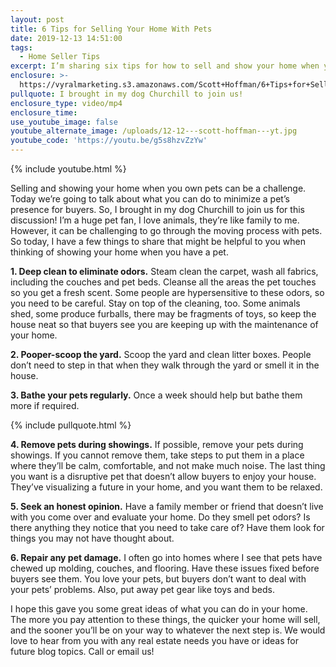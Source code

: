 ```yaml
---
layout: post
title: 6 Tips for Selling Your Home With Pets
date: 2019-12-13 14:51:00
tags:
  - Home Seller Tips
excerpt: I’m sharing six tips for how to sell and show your home when you own a pet.
enclosure: >-
  https://vyralmarketing.s3.amazonaws.com/Scott+Hoffman/6+Tips+for+Selling+Your+Home+With+Pets.mp4
pullquote: I brought in my dog Churchill to join us!
enclosure_type: video/mp4
enclosure_time:
use_youtube_image: false
youtube_alternate_image: /uploads/12-12---scott-hoffman---yt.jpg
youtube_code: 'https://youtu.be/g5s8hzvZzYw'
---
```


{% include youtube.html %}

Selling and showing your home when you own pets can be a challenge. Today we’re going to talk about what you can do to minimize a pet’s presence for buyers. So, I brought in my dog Churchill to join us for this discussion\! I’m a huge pet fan, I love animals, they’re like family to me. However, it can be challenging to go through the moving process with pets. So today, I have a few things to share that might be helpful to you when thinking of showing your home when you have a pet.&nbsp;

**1\. Deep clean to eliminate odors.** Steam clean the carpet, wash all fabrics, including the couches and pet beds. Cleanse all the areas the pet touches so you get a fresh scent. Some people are hypersensitive to these odors, so you need to be careful. Stay on top of the cleaning, too. Some animals shed, some produce furballs, there may be fragments of toys, so keep the house neat so that buyers see you are keeping up with the maintenance of your home.&nbsp;

**2\. Pooper-scoop the yard.** Scoop the yard and clean litter boxes. People don’t need to step in that when they walk through the yard or smell it in the house.&nbsp;

**3\. Bathe your pets regularly.** Once a week should help but bathe them more if required.

{% include pullquote.html %}

**4\. Remove pets during showings.** If possible, remove your pets during showings. If you cannot remove them, take steps to put them in a place where they’ll be calm, comfortable, and not make much noise. The last thing you want is a disruptive pet that doesn’t allow buyers to enjoy your house. They’ve visualizing a future in your home, and you want them to be relaxed.&nbsp;

**5\. Seek an honest opinion.** Have a family member or friend that doesn’t live with you come over and evaluate your home. Do they smell pet odors? Is there anything they notice that you need to take care of? Have them look for things you may not have thought about.&nbsp;

**6\. Repair any pet damage.** I often go into homes where I see that pets have chewed up molding, couches, and flooring. Have these issues fixed before buyers see them. You love your pets, but buyers don’t want to deal with your pets’ problems. Also, put away pet gear like toys and beds.

I hope this gave you some great ideas of what you can do in your home. The more you pay attention to these things, the quicker your home will sell, and the sooner you’ll be on your way to whatever the next step is. We would love to hear from you with any real estate needs you have or ideas for future blog topics. Call or email us\!&nbsp;